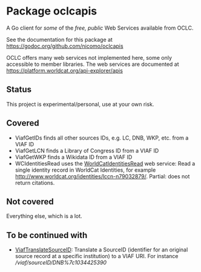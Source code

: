 # Package oclcapis

A Go client for _some_ of the _free, public_ Web Services available from OCLC.

See the documentation for this package at <https://godoc.org/github.com/nicomo/oclcapis>

OCLC offers many web services not implemented here, some only accessible to member libraries. The web services are documented at <https://platform.worldcat.org/api-explorer/apis>

## Status

This project is experimental/personal, use at your own risk.

## Covered

- ViafGetIDs finds all other sources IDs, e.g. LC, DNB, WKP, etc. from a VIAF ID
- ViafGetLCN finds a Library of Congress ID from a VIAF ID
- ViafGetWKP finds a Wikidata ID from a VIAF ID
- WCIdentitiesRead uses the [WorldCatIdentitiesRead](https://platform.worldcat.org/api-explorer/apis/worldcatidentities/identity/Read) web service: Read a single identity record in WorldCat Identities, for example <http://www.worldcat.org/identities/lccn-n79032879/>. Partial: does not return citations.

## Not covered

Everything else, which is a lot.

## To be continued with

- [ViafTranslateSourceID](https://platform.worldcat.org/api-explorer/apis/VIAF/AuthorityCluster/TranslateSourceID): Translate a SourceID (identifier for an original source record at a specific institution) to a VIAF URI. For instance _/viaf/sourceID/DNB%7c1034425390_
